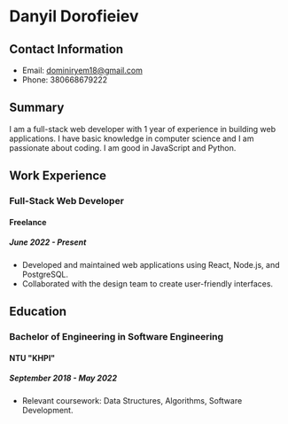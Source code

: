 # Danyil Dorofieiev

## Contact Information

- Email: dominiryem18@gmail.com
- Phone: 380668679222

## Summary

I am a full-stack web developer with 1 year of experience in building web applications. I have basic knowledge in computer science and I am passionate about coding. I am good in JavaScript and Python.

## Work Experience

### Full-Stack Web Developer

#### Freelance

##### June 2022 - Present

- Developed and maintained web applications using React, Node.js, and PostgreSQL.
- Collaborated with the design team to create user-friendly interfaces.

## Education

### Bachelor of Engineering in Software Engineering

#### NTU "KHPI"

##### September 2018 - May 2022

- Relevant coursework: Data Structures, Algorithms, Software Development.
